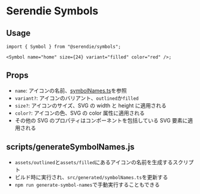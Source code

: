 # Serendie Symbols

## Usage

```tsx
import { Symbol } from "@serendie/symbols";

<Symbol name="home" size={24} variant="filled" color="red" />;
```

## Props

- `name`: アイコンの名前、[symbolNames.ts](./src/generated/symbolNames.ts)を参照
- `variant?`: アイコンのバリアント、`outlined`か`filled`
- `size?`: アイコンのサイズ、SVG の width と height に適用される
- `color?`: アイコンの色、SVG の color 属性に適用される
- その他の SVG のプロパティはコンポーネントを包括している SVG 要素に適用される

## scripts/generateSymbolNames.js

- `assets/outlined`と`assets/filled`にあるアイコンの名前を生成するスクリプト
- ビルド時に実行され、`src/generated/symbolNames.ts`を更新する
- `npm run generate-symbol-names`で手動実行することもできる
